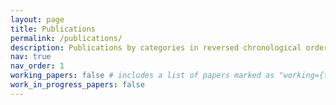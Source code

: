 ```yaml
---
layout: page
title: Publications
permalink: /publications/
description: Publications by categories in reversed chronological order
nav: true
nav_order: 1
working_papers: false # includes a list of papers marked as "working={true}"
work_in_progress_papers: false
---
```



